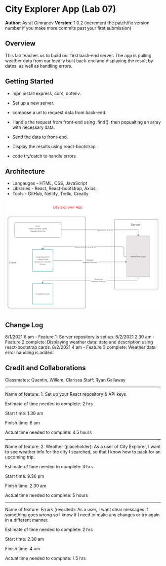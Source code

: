# City Explorer App (Lab 07)

**Author**: Ayrat Gimranov
**Version**: 1.0.2 (increment the patch/fix version number if you make more commits past your first submission)

## Overview
<!-- Provide a high level overview of what this application is and why you are building it, beyond the fact that it's an assignment for this class. (i.e. What's your problem domain?) -->
This lab teaches us to build our first back-end server. The app is pulling weather data from our locally built back-end and displaying the result by dates, as well as handling errors.

## Getting Started
<!-- What are the steps that a user must take in order to build this app on their own machine and get it running? -->
- mpn install express, cors, dotenv.

- Set up a new server.

- compose a url to request data from back-end.

- Handle the request from front-end using .find(), then popualting an array with necessary data.

- Send the data to front-end.

- Display the results using react-bootstrap

- code try/catch to handle errors

## Architecture
<!-- Provide a detailed description of the application design. What technologies (languages, libraries, etc) you're using, and any other relevant design information. -->
- Langauges - HTML, CSS, JavaScript
- Libraries - React, React-bootstrap, Axios,
- Tools - GitHub, Netlify, Trello, Creatly  

![UML](./src/img/lab07-uml.png)

## Change Log
<!-- Use this area to document the iterative changes made to your application as each feature is successfully implemented. Use time stamps. Here's an example:

01-01-2001 4:59pm - Application now has a fully-functional express server, with a GET route for the location resource. -->
8/1/2021 6 am - Feature 1: Server repository is set up.
8/2/2021 2.30 am - Feature 2 complete: Displaying weather data: date and description using react-bootstrap cards.
8/2/2021 4 am - Feature 3 complete: Weather data error handling is added.




## Credit and Collaborations
<!-- Give credit (and a link) to other people or resources that helped you build this application. -->
Classmates: Quentin, Willem, Clarissa
Staff: Ryan Gallaway

---------------

Name of feature: 1. Set up your React repository & API keys.

Estimate of time needed to complete: 2 hrs

Start time: 1.30 am

Finish time: 6 am

Actual time needed to complete: 4.5 hours

-------

Name of feature: 2. Weather (placeholder): As a user of City Explorer, I want to see weather info for the city I searched, so that I know how to pack for an upcoming trip.

Estimate of time needed to complete: 3 hrs

Start time: 9.30 pm

Finish time: 2.30 am

Actual time needed to complete: 5 hours

--------

Name of feature: Errors (revisited): As a user, I want clear messages if something goes wrong so I know if I need to make any changes or try again in a different manner.

Estimate of time needed to complete: 2 hrs

Start time: 2.30 am

Finish time: 4 am

Actual time needed to complete: 1.5 hrs

